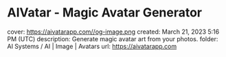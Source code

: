 # AIVatar - Magic Avatar Generator

cover: https://aivatarapp.com//og-image.png
created: March 21, 2023 5:16 PM (UTC)
description: Generate magic avatar art from your photos.
folder: AI Systems / AI | Image | Avatars
url: https://aivatarapp.com